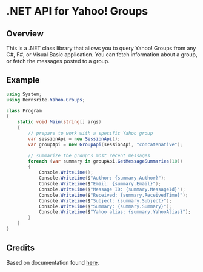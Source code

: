 # .NET API for Yahoo! Groups

## Overview

This is a .NET class library that allows you to query Yahoo! Groups from any C#, F#, or Visual Basic application. You can fetch information about a group,
or fetch the messages posted to a group.

## Example

```C#
using System;
using Bernsrite.Yahoo.Groups;

class Program
{
    static void Main(string[] args)
    {
        // prepare to work with a specific Yahoo group
        var sessionApi = new SessionApi();
        var groupApi = new GroupApi(sessionApi, "concatenative");

        // summarize the group's most recent messages
        foreach (var summary in groupApi.GetMessageSummaries(10))
        {
            Console.WriteLine();
            Console.WriteLine($"Author: {summary.Author}");
            Console.WriteLine($"Email: {summary.Email}");
            Console.WriteLine($"Message ID: {summary.MessageId}");
            Console.WriteLine($"Received: {summary.ReceivedTime}");
            Console.WriteLine($"Subject: {summary.Subject}");
            Console.WriteLine($"Summary: {summary.Summary}");
            Console.WriteLine($"Yahoo alias: {summary.YahooAlias}");
        }
    }
}
```

## Credits

Based on documentation found [here](https://www.archiveteam.org/index.php?title=Yahoo!_Groups).